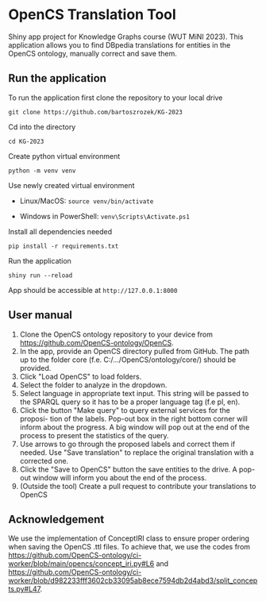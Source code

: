 # OpenCS Translation Tool

Shiny app project for Knowledge Graphs course (WUT MiNI 2023).
This application allows you to find DBpedia translations for entities in the OpenCS ontology, manually correct and save them.


## Run the application

To run the application first clone the repository to your local drive

`git clone https://github.com/bartoszrozek/KG-2023`

Cd into the directory

`cd KG-2023`

Create python virtual environment

`python -m venv venv`

Use newly created virtual environment

- Linux/MacOS:
`source venv/bin/activate`

- Windows in PowerShell:
`venv\Scripts\Activate.ps1`

Install all dependencies needed

`pip install -r requirements.txt`

Run the application

`shiny run --reload`

App should be accessible at `http://127.0.0.1:8000`

## User manual

1. Clone the OpenCS ontology repository to your device from https://github.com/OpenCS-ontology/OpenCS.
2. In the app, provide an OpenCS directory pulled from GitHub. The path up to the folder core (f.e. C:/.../OpenCS/ontology/core/) should be provided.
3. Click "Load OpenCS" to load folders.
4. Select the folder to analyze in the dropdown.
5. Select language in appropriate text input. This string will be passed to
the SPARQL query so it has to be a proper language tag (f.e pl, en).
6. Click the button "Make query" to query external services for the proposi-
tion of the labels. Pop-out box in the right bottom corner will inform
about the progress. A big window will pop out at the end of the
process to present the statistics of the query.
7. Use arrows to go through the proposed labels and correct them if
needed. Use "Save translation" to replace the original translation with a
corrected one.
8. Click the "Save to OpenCS" button the save entities to the drive. A
pop-out window will inform you about the end of the process.
9. (Outside the tool) Create a pull request to contribute your translations to OpenCS



## Acknowledgement

We use the implementation of ConceptIRI class to ensure proper ordering when saving the OpenCS .ttl files. To achieve that, we use the codes from https://github.com/OpenCS-ontology/ci-worker/blob/main/opencs/concept_iri.py#L6 and https://github.com/OpenCS-ontology/ci-worker/blob/d982233fff3602cb33095ab8ece7594db2d4abd3/split_concepts.py#L47.


